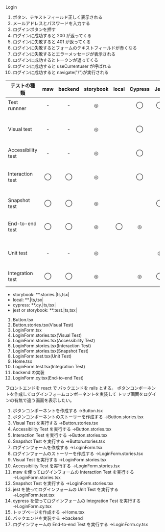 Login

1. ボタン、テキストフィールド正しく表示される
2. メールアドレスとパスワードを入力する
3. ログインボタンを押す
4. ログインに成功すると 200 が返ってくる
5. ログインに失敗すると 401 が返ってくる
6. ログインに失敗するとフォームのテキストフィールドが赤くなる
7. ログインに失敗するとエラーメッセージが表示される
8. ログインに成功するとトークンが返ってくる
9. ログインに成功すると useCurrentuser が呼ばれる
10. ログインに成功すると navigate("/")が実行される

| テストの種類       | msw | backend | storybook | local | Cypress | Jest |                                   備考(addon 他)                                    | Login Form |
| ------------------ | :-: | :-----: | :-------: | :---: | :-----: | :--: | :---------------------------------------------------------------------------------: | ---------- |
| Test runnner       |  -  |    -    |     ◎     |       |    ◯    |  ◯   |                        @storybook/test-runner, jest, cypress                        | 1 〜 10    |
| Visual test        |  -  |    -    |     ◎     |       |    ◯    |      |       chromatic, @storybook/addon-storyshots for snapshot-based visual tests        | 1          |
| Accessibility test |  -  |    -    |     ◎     |       |    ◯    |      |                         @storybook/addon-a11y, cypress-axe                          | 1 〜 10    |
| Interaction test   |  ◯  |    ◯    |     ◎     |       |    ◯    |      | @storybook/testing-library, @storybook/jest, @storybook/addon-interactions, cypress | 2 〜 6     |
| Snapshot test      |  ◯  |    ◯    |     ◎     |       |         |  ◯   |                     @storybook/addon-storyshots, jest-snapshot                      |            |
| End-to-end test    |  ◯  |    ◯    |     ◎     |   ◯   |    ◎    |      |           cypress, storybook + msw, storybook + backend, local + backend            | 2 〜　 10  |
| Unit test          |  -  |    -    |     ◎     |       |         |  ◎   |           jest for testing individual units (functions, components etc.)            | 2 〜 10    |
| Integration test   |  ◯  |    ◯    |     ◎     |       |    ◎    |  ◯   |           Testing combination of units, cypress for UI integration tests            | 2 〜 10    |

- storybook: \*\*.stories.|ts,tsx|
- local: \*\*.|ts,tsx|
- cypress: \*\*.cy.|ts,tsx|
- jest or storybook: \*\*.test.|ts,tsx|

1. Button.tsx
2. Button.stories.tsx(Visual Test)
3. LoginForm.tsx
4. LoginForm.stories.tsx(Visual Test)
5. LoginForm.stories.tsx(Accessibility Test)
6. LoginForm.stories.tsx(Interaction Test)
7. LoginForm.stories.tsx(Snapshot Test)
8. LoginForm.test.tsx(Unit Test)
9. Home.tsx
10. LoginForm.test.tsx(Integration Test)
11. backend の実装
12. LoginForm.cy.tsx(End-to-end Test)

フロントエンドを react で バックエンドを rails とする。
ボタンコンポーネントを作成してログインフォームコンポーネントを実装して
トップ画面をログインの有無で違う画面を表示したい。

1. ボタンコンポーネントを作成する →Button.tsx
2. ボタンコンポーネントのストーリーを作成する →Button.stories.tsx
3. Visual Test を実行する →Button.stories.tsx
4. Accessibility Test を実行する →Button.stories.tsx
5. Interaction Test を実行する →Button.stories.tsx
6. Snapshot Test を実行する →Button.stories.tsx
7. ログインフォームを作成する →LoginForm.tsx
8. ログインフォームのストーリーを作成する →LoginForm.stories.tsx
9. Visual Test を実行する →LoginForm.stories.tsx
10. Accessibility Test を実行する →LoginForm.stories.tsx
11. msw を使ってログインフォームの Interaction Test を実行する →LoginForm.stories.tsx
12. Snapshot Test を実行する →LoginForm.stories.tsx
13. jest を使ってログインフォームの Unit Test を実行する →LoginForm.test.tsx
14. cypress を使ってログインフォームの Integration Test を実行する →LoginForm.cy.tsx
15. トップページを作成する →Home.tsx
16. バックエンドを実装する →backend
17. ログインフォームの End-to-end Test を実行する →LoginForm.cy.tsx
